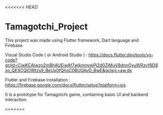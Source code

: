 <<<<<<< HEAD
# Tamagotchi_Project

This project was made using Flutter framework, Dart language and Firebase.

Visual Studio Code ( or Android Studio ) : https://docs.flutter.dev/tools/vs-code?gclid=CjwKCAjwzo2mBhAUEiwAf7wjkmnvwPj2d0ZiMuV8dnnOyuWRzyf8D8xo_QEXCQlOWtzs9_BeUx0fQhoC0BUQAvD_BwE&gclsrc=aw.ds

Flutter and Firebase installation : https://firebase.google.com/docs/flutter/setup?platform=ios

It is a prototype for Tamagotchi game, containing basic UI and backend interaction.

=======
